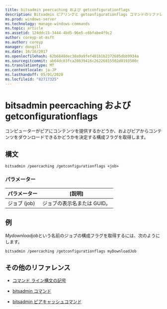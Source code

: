 ```yaml
---
title: bitsadmin peercaching および getconfigurationflags
description: Bitsadmin ピアリングと getconfigurationflags コマンドのリファレンストピック。コンピューターがピアにコンテンツを提供するかどうか、およびピアからコンテンツをダウンロードできるかどうかを決定する構成フラグを取得します。
ms.prod: windows-server
ms.technology: manage-windows-commands
ms.topic: article
ms.assetid: 124ddc15-3444-4bd5-96e5-c6bfabe4f9c2
author: coreyp-at-msft
ms.author: coreyp
manager: dongill
ms.date: 10/16/2017
ms.openlocfilehash: 62b6848dec30a9a9fef401b1b2372605dbb9934a
ms.sourcegitcommit: ab64dc83fca28039416c26226815502d0193500c
ms.translationtype: MT
ms.contentlocale: ja-JP
ms.lasthandoff: 05/01/2020
ms.locfileid: "82717325"
---
```

# <a name="bitsadmin-peercaching-and-getconfigurationflags"></a>bitsadmin peercaching および getconfigurationflags

コンピューターがピアにコンテンツを提供するかどうか、およびピアからコンテンツをダウンロードできるかどうかを決定する構成フラグを取得します。

## <a name="syntax"></a>構文

```
bitsadmin /peercaching /getconfigurationflags <job>
```

### <a name="parameters"></a>パラメーター

| パラメーター | [説明] |
| -------------- | -------------- |
| ジョブ (job) | ジョブの表示名または GUID。 |

## <a name="examples"></a>例

*Mydownloadjob*という名前のジョブの構成フラグを取得するには、次のようにします。

```
bitsadmin /peercaching /getconfigurationflags myDownloadJob
```

## <a name="additional-references"></a>その他のリファレンス

- [コマンド ライン構文の記号](command-line-syntax-key.md)

- [bitsadmin コマンド](bitsadmin.md)

- [bitsadmin ピアキャッシュコマンド](bitsadmin-peercaching.md)
